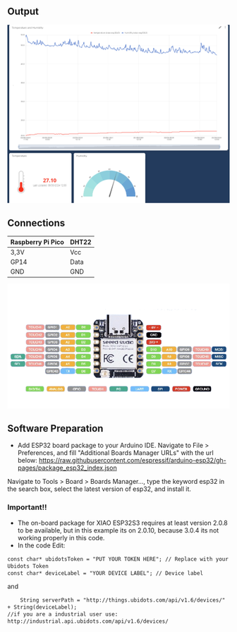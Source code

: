 ## Output
![](https://github.com/DochevM/Seeed-Studio-XIAO-ESP32S3/blob/main/Documents/Output_Ubidots.png)

## Connections

| Raspberry Pi Pico  |       DHT22        |
| ------------------ | -------------------|
| 3,3V               | Vcc                |
| GP14               | Data               |
| GND                | GND                |


![alt text](https://github.com/DochevM/Seeed-Studio-XIAO-ESP32S3/blob/main/Documents/_XIAO_ESP32_Pinout.png)

## Software Preparation

- Add ESP32 board package to your Arduino IDE.
 Navigate to File > Preferences, and fill "Additional Boards Manager URLs" with the url below: https://raw.githubusercontent.com/espressif/arduino-esp32/gh-pages/package_esp32_index.json

 Navigate to Tools > Board > Boards Manager..., type the keyword esp32 in the search box, select the latest version of esp32, and install it.

 ### Important!!
- The on-board package for XIAO ESP32S3 requires at least version 2.0.8 to be available, but in this example its on 2.0.10, because 3.0.4 its not working properly in this code.
- In the code Edit: 
```
const char* ubidotsToken = "PUT YOUR TOKEN HERE"; // Replace with your Ubidots Token
const char* deviceLabel = "YOUR DEVICE LABEL"; // Device label
```
and 
```
    String serverPath = "http://things.ubidots.com/api/v1.6/devices/" + String(deviceLabel);
//if you are a industrial user use: http://industrial.api.ubidots.com/api/v1.6/devices/
```
